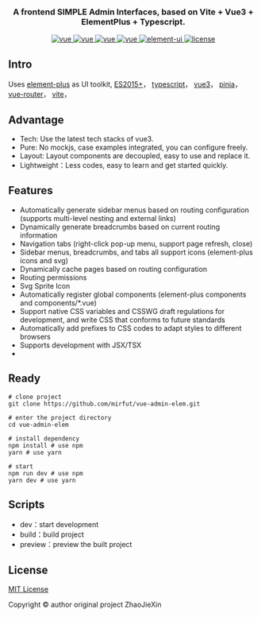 <h3 align="center">A frontend SIMPLE Admin Interfaces, based on Vite + Vue3 + ElementPlus + Typescript.</h3>
<p align="center">
  <a href="https://github.com/vuejs/core">
    <img src="https://img.shields.io/badge/vue-3.2.37-brightgreen.svg" alt="vue">
  </a>
  <a href="https://github.com/vitejs/vite">
    <img src="https://img.shields.io/badge/vite-2.9.10-brightgreen.svg" alt="vue">
  </a>
  <a href="https://github.com/vuejs/pinia">
    <img src="https://img.shields.io/badge/pinia-2.0.14-brightgreen.svg" alt="vue">
  </a>
  <a href="https://github.com/vuejs/router">
    <img src="https://img.shields.io/badge/vueRouter-4.0.15-brightgreen.svg" alt="vue">
  </a>
  <a href="https://github.com/element-plus/element-plus">
    <img src="https://img.shields.io/badge/elementplus-2.2.5-brightgreen.svg" alt="element-ui">
  </a>
  <a href="https://github.com/1esse/vue-clownfish-admin/blob/master/LICENSE">
    <img src="https://img.shields.io/github/license/mashape/apistatus.svg" alt="license">
  </a>
</p>

## Intro
Uses 
[element-plus](https://github.com/element-plus/element-plus) as UI toolkit,
[ES2015+](http://es6.ruanyifeng.com/)，
[typescript](https://www.typescriptlang.org/)，
[vue3](https://vuejs.org/)，
[pinia](https://pinia.vuejs.org/)，
[vue-router](https://router.vuejs.org/)，
[vite](https://vitejs.dev/)，

## Advantage
+ Tech: Use the latest tech stacks of vue3.
+ Pure: No mockjs, case examples integrated, you can configure freely.
+ Layout: Layout components are decoupled, easy to use and replace it.
+ Lightweight：Less codes, easy to learn and get started quickly.

## Features
+ Automatically generate sidebar menus based on routing configuration (supports multi-level nesting and external links)
+ Dynamically generate breadcrumbs based on current routing information
+ Navigation tabs (right-click pop-up menu, support page refresh, close)
+ Sidebar menus, breadcrumbs, and tabs all support icons (element-plus icons and svg)
+ Dynamically cache pages based on routing configuration
+ Routing permissions
+ Svg Sprite Icon
+ Automatically register global components (element-plus components and components/*.vue)
+ Support native CSS variables and CSSWG draft regulations for development, and write CSS that conforms to future standards
+ Automatically add prefixes to CSS codes to adapt styles to different browsers
+ Supports development with JSX/TSX
+ 
## Ready
    # clone project
    git clone https://github.com/mirfut/vue-admin-elem.git
    
    # enter the project directory
    cd vue-admin-elem
    
    # install dependency
    npm install # use npm
    yarn # use yarn
    
    # start
    npm run dev # use npm
    yarn dev # use yarn

## Scripts
+ dev：start development
+ build：build project
+ preview：preview the built project

## License
[MIT License](https://github.com/1esse/vue-clownfish-admin/blob/master/LICENSE)

Copyright	&copy; author original project ZhaoJieXin
